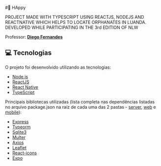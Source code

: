 #🔗 HAppy

PROJECT MADE WITH TYPESCRIPT USING REACTJS, NODEJS AND REACTNATIVE WHICH HELPS TO LOCATE ORPHANATES IN LUANDA. DEVELOPED WHILE PARTICIPATING IN THE 3rd EDITION OF NLW



Professor: **[Diego Fernandes](https://github.com/diego3g)**

<a id="tecnologias"></a>

## :computer: Tecnologias

O projeto foi desenvolvido utilizando as tecnologias:

- [Node.js](https://nodejs.org/en/)
- [ReactJS](https://reactjs.org/)
- [React Native](https://reactnative.dev/)
- [TypeScript](https://www.typescriptlang.org/)


Principais bibliotecas utilizadas (lista completa nas dependências listadas no arquivo package.json na raíz de cada uma das 2 pastas - [server](/server/package.json), [web](web/package.json) e [mobile](mobile/package.json)):

- [Express](https://expressjs.com/)
- [Typeorm](https://typeorm.org)
- [Sqlite3](https://www.sqlite.org/)
- [Multer](https://github.com/expressjs/multer)
- [Axios](https://github.com/axios/axios)
- [Leaflet](https://leafletjs.com/)
- [React-icons](https://react-icons.github.io/react-icons/)
- [Expo](https://expo.io/)
